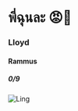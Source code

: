 # พี่ฉุนละ 😡😤

### Lloyd
#### Rammus
##### 0/9
![Ling](https://facts.net/wp-content/uploads/2023/12/15-baby-monkey-facts-1702697694.jpg)

<!--
**mixzky/mixzky** is a ✨ _special_ ✨ repository because its `README.md` (this file) appears on your GitHub profile.



Here are some ideas to get you started:

- 🔭 I’m currently working on ...
- 🌱 I’m currently learning ...
- 👯 I’m looking to collaborate on ...
- 🤔 I’m looking for help with ...
- 💬 Ask me about ...
- 📫 How to reach me: ...
- 😄 Pronouns: ...
- ⚡ Fun fact: ...
-->
